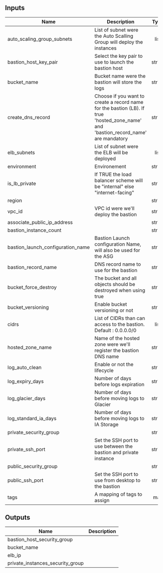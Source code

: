 ## Inputs

| Name | Description | Type | Default | Required |
|------|-------------|:----:|:-----:|:-----:|
| auto\_scaling\_group\_subnets | List of subnet were the Auto Scalling Group will deploy the instances | list | n/a | yes |
| bastion\_host\_key\_pair | Select the key pair to use to launch the bastion host | string | n/a | yes |
| bucket\_name | Bucket name were the bastion will store the logs | string | n/a | yes |
| create\_dns\_record | Choose if you want to create a record name for the bastion (LB). If true 'hosted_zone_name' and 'bastion_record_name' are mandatory | string | n/a | yes |
| elb\_subnets | List of subnet were the ELB will be deployed | list | n/a | yes |
| environment | Environement | string | n/a | yes |
| is\_lb\_private | If TRUE the load balancer scheme will be "internal" else "internet-facing" | string | n/a | yes |
| region |  | string | n/a | yes |
| vpc\_id | VPC id were we'll deploy the bastion | string | n/a | yes |
| associate\_public\_ip\_address |  | string | `"true"` | no |
| bastion\_instance\_count |  | string | `"1"` | no |
| bastion\_launch\_configuration\_name | Bastion Launch configuration Name, will also be used for the ASG | string | `"lc"` | no |
| bastion\_record\_name | DNS record name to use for the bastion | string | `""` | no |
| bucket\_force\_destroy | The bucket and all objects should be destroyed when using true | string | `"false"` | no |
| bucket\_versioning | Enable bucket versioning or not | string | `"true"` | no |
| cidrs | List of CIDRs than can access to the bastion. Default : 0.0.0.0/0 | list | `<list>` | no |
| hosted\_zone\_name | Name of the hosted zone were we'll register the bastion DNS name | string | `""` | no |
| log\_auto\_clean | Enable or not the lifecycle | string | `"false"` | no |
| log\_expiry\_days | Number of days before logs expiration | string | `"90"` | no |
| log\_glacier\_days | Number of days before moving logs to Glacier | string | `"60"` | no |
| log\_standard\_ia\_days | Number of days before moving logs to IA Storage | string | `"30"` | no |
| private\_security\_group |  | string | `""` | no |
| private\_ssh\_port | Set the SSH port to use between the bastion and private instance | string | `"22"` | no |
| public\_security\_group |  | string | `""` | no |
| public\_ssh\_port | Set the SSH port to use from desktop to the bastion | string | `"22"` | no |
| tags | A mapping of tags to assign | map | `<map>` | no |

## Outputs

| Name | Description |
|------|-------------|
| bastion\_host\_security\_group |  |
| bucket\_name |  |
| elb\_ip |  |
| private\_instances\_security\_group |  |

